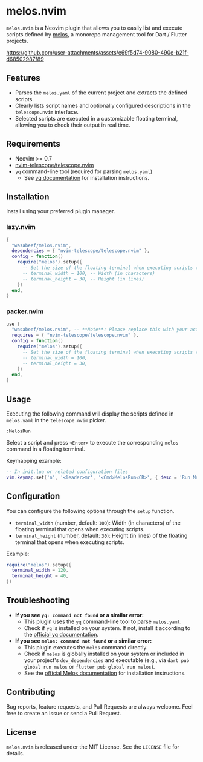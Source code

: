 # melos.nvim

`melos.nvim` is a Neovim plugin that allows you to easily list and execute scripts defined by [melos](https://melos.invertase.dev/), a monorepo management tool for Dart / Flutter projects.

https://github.com/user-attachments/assets/e69f5d74-9080-490e-b21f-d68502987f89

## Features

- Parses the `melos.yaml` of the current project and extracts the defined scripts.
- Clearly lists script names and optionally configured descriptions in the `telescope.nvim` interface.
- Selected scripts are executed in a customizable floating terminal, allowing you to check their output in real time.

## Requirements

- Neovim >= 0.7
- [nvim-telescope/telescope.nvim](https://github.com/nvim-telescope/telescope.nvim)
- `yq` command-line tool (required for parsing `melos.yaml`)
  - See [yq documentation](https://mikefarah.gitbook.io/yq/#install) for installation instructions.

## Installation

Install using your preferred plugin manager.

### lazy.nvim

```lua
{
  "wasabeef/melos.nvim",
  dependencies = { "nvim-telescope/telescope.nvim" },
  config = function()
    require("melos").setup({
      -- Set the size of the floating terminal when executing scripts (optional)
      -- terminal_width = 100, -- Width (in characters)
      -- terminal_height = 30, -- Height (in lines)
    })
  end,
}
```

### packer.nvim

```lua
use {
  "wasabeef/melos.nvim", -- **Note**: Please replace this with your actual GitHub username or organization name.
  requires = { "nvim-telescope/telescope.nvim" },
  config = function()
    require("melos").setup({
      -- Set the size of the floating terminal when executing scripts (optional)
      -- terminal_width = 100,
      -- terminal_height = 30,
    })
  end,
}
```

## Usage

Executing the following command will display the scripts defined in `melos.yaml` in the `telescope.nvim` picker.

```vim
:MelosRun
```

Select a script and press `<Enter>` to execute the corresponding `melos` command in a floating terminal.

Keymapping example:

```lua
-- In init.lua or related configuration files
vim.keymap.set('n', '<leader>mr', '<Cmd>MelosRun<CR>', { desc = 'Run Melos script' })
```

## Configuration

You can configure the following options through the `setup` function.

- `terminal_width` (number, default: `100`): Width (in characters) of the floating terminal that opens when executing scripts.
- `terminal_height` (number, default: `30`): Height (in lines) of the floating terminal that opens when executing scripts.

Example:

```lua
require("melos").setup({
  terminal_width = 120,
  terminal_height = 40,
})
```

## Troubleshooting

- **If you see `yq: command not found` or a similar error:**
  - This plugin uses the `yq` command-line tool to parse `melos.yaml`.
  - Check if `yq` is installed on your system. If not, install it according to the [official yq documentation](https://mikefarah.gitbook.io/yq/#install).
- **If you see `melos: command not found` or a similar error:**
  - This plugin executes the `melos` command directly.
  - Check if `melos` is globally installed on your system or included in your project's `dev_dependencies` and executable (e.g., via `dart pub global run melos` or `flutter pub global run melos`).
  - See the [official Melos documentation](https://melos.invertase.dev/getting-started) for installation instructions.

## Contributing

Bug reports, feature requests, and Pull Requests are always welcome. Feel free to create an Issue or send a Pull Request.

## License

`melos.nvim` is released under the MIT License. See the `LICENSE` file for details.
